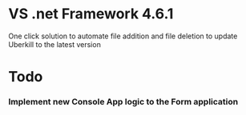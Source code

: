 # VS .net Framework 4.6.1

One click solution to automate file addition and file deletion to update Uberkill to the latest version

# Todo

### Implement new Console App logic to the Form application

